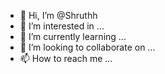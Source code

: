 - 👋 Hi, I’m @Shruthh
- 👀 I’m interested in ...
- 🌱 I’m currently learning ...
- 💞️ I’m looking to collaborate on ...
- 📫 How to reach me ...

<!---
Shruthh/Shruthh is a ✨ special ✨ repository because its `README.md` (this file) appears on your GitHub profile.
You can click the Preview link to take a look at your changes.
--->
